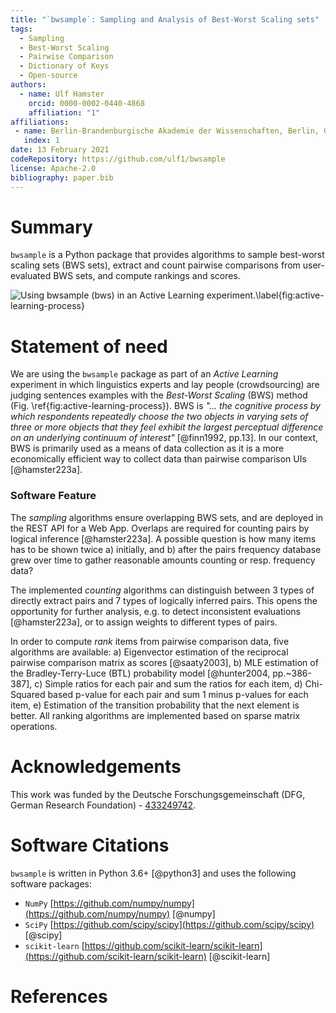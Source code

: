 ```yaml
---
title: "`bwsample`: Sampling and Analysis of Best-Worst Scaling sets"
tags:
  - Sampling
  - Best-Worst Scaling
  - Pairwise Comparison
  - Dictionary of Keys
  - Open-source
authors:
  - name: Ulf Hamster
    orcid: 0000-0002-0440-4868
    affiliation: "1"
affiliations:
 - name: Berlin-Brandenburgische Akademie der Wissenschaften, Berlin, Germany
   index: 1
date: 13 February 2021
codeRepository: https://github.com/ulf1/bwsample
license: Apache-2.0
bibliography: paper.bib
---
```



# Summary
`bwsample` is a Python package that provides algorithms to sample best-worst scaling sets (BWS sets), extract and count pairwise comparisons from user-evaluated BWS sets, and compute rankings and scores.

![Using `bwsample` (`bws`) in an Active Learning experiment.\label{fig:active-learning-process}](https://raw.githubusercontent.com/ulf1/bwsample/master/docs/bwsample-process.png)

# Statement of need
We are using the `bwsample` package as part of an *Active Learning* experiment in which linguistics experts and lay people (crowdsourcing) are judging sentences examples with the *Best-Worst Scaling* (BWS) method (Fig. \ref{fig:active-learning-process}).
BWS is *"... the cognitive process by which respondents repeatedly choose the two objects in varying sets of three or more objects that they feel exhibit the largest perceptual difference on an underlying continuum of interest"* [@finn1992, pp.13].
In our context, BWS is primarily used as a means of data collection as it is a more economically efficient way to collect data than pairwise comparison UIs [@hamster223a].

### Software Feature
The *sampling* algorithms ensure overlapping BWS sets, and are deployed in the REST API for a Web App. Overlaps are required for counting pairs by logical inference [@hamster223a]. 
A possible question is how many items has to be shown twice a) initially, and b) after the pairs frequency database grew over time to gather reasonable amounts counting or resp. frequency data?

The implemented *counting* algorithms can distinguish between 3 types of directly extract pairs and 7 types of logically inferred pairs. This opens the opportunity for further analysis, e.g. to detect inconsistent evaluations [@hamster223a], or to assign weights to different types of pairs.

In order to compute *rank* items from pairwise comparison data, five algorithms are available: 
a) Eigenvector estimation of the reciprocal pairwise comparison matrix as scores [@saaty2003],
b) MLE estimation of the Bradley-Terry-Luce (BTL) probability model [@hunter2004, pp.~386-387],
c) Simple ratios for each pair and sum the ratios for each item,
d) Chi-Squared based p-value for each pair and sum 1 minus p-values for each item,
e) Estimation of the transition probability that the next element is better.
All ranking algorithms are implemented based on sparse matrix operations.

# Acknowledgements
This work was funded by the Deutsche Forschungsgemeinschaft (DFG, German Research Foundation) - [433249742](https://gepris.dfg.de/gepris/projekt/433249742).

# Software Citations
`bwsample` is written in Python 3.6+ [@python3] and uses the following software packages:

- `NumPy` [https://github.com/numpy/numpy](https://github.com/numpy/numpy) [@numpy]
- `SciPy` [https://github.com/scipy/scipy](https://github.com/scipy/scipy) [@scipy]
- `scikit-learn` [https://github.com/scikit-learn/scikit-learn](https://github.com/scikit-learn/scikit-learn) [@scikit-learn] 

# References
